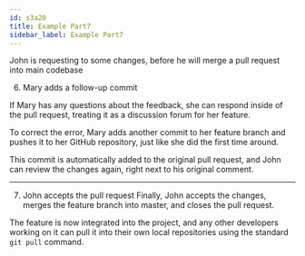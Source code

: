 ```yaml
---
id: s3a20
title: Example Part7
sidebar_label: Example Part7
---
```


John is requesting to some changes, before he will merge a pull request into main codebase
<!-- Pull Request: Comment -->

6. Mary adds a follow-up commit

If Mary has any questions about the feedback, she can respond inside of the pull request, treating it as a discussion forum for her feature.






To correct the error, Mary adds another commit to her feature branch and pushes it to her GitHub repository, just like she did the first time around.


This commit is automatically added to the original pull request, and John can review the changes again, right next to his original comment.


---


7. John accepts the pull request
Finally, John accepts the changes, merges the feature branch into master, and closes the pull request.

The feature is now integrated into the project, and any other developers working on it can pull it into their own local repositories using the standard `git pull` command.

